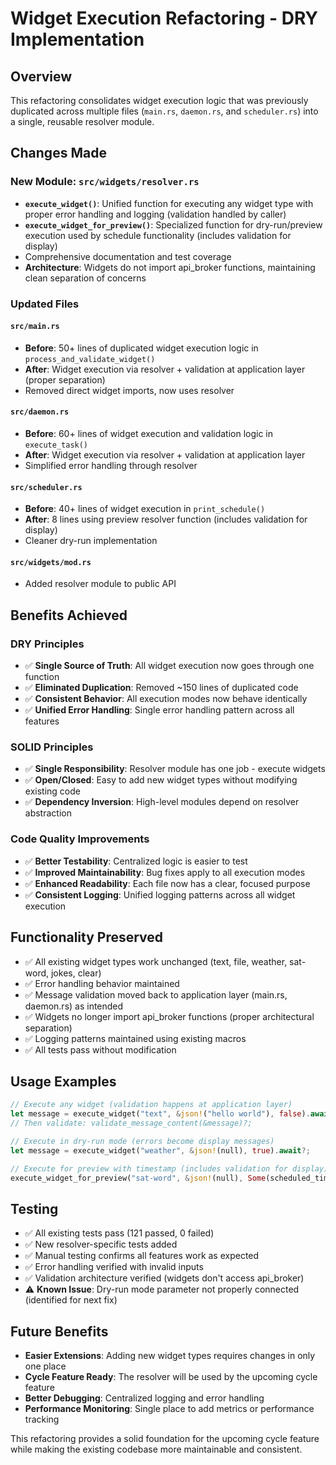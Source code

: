 # Widget Execution Refactoring - DRY Implementation

## Overview
This refactoring consolidates widget execution logic that was previously duplicated across multiple files (`main.rs`, `daemon.rs`, and `scheduler.rs`) into a single, reusable resolver module.

## Changes Made

### New Module: `src/widgets/resolver.rs`
- **`execute_widget()`**: Unified function for executing any widget type with proper error handling and logging (validation handled by caller)
- **`execute_widget_for_preview()`**: Specialized function for dry-run/preview execution used by schedule functionality (includes validation for display)
- Comprehensive documentation and test coverage
- **Architecture**: Widgets do not import api_broker functions, maintaining clean separation of concerns

### Updated Files

#### `src/main.rs`
- **Before**: 50+ lines of duplicated widget execution logic in `process_and_validate_widget()`
- **After**: Widget execution via resolver + validation at application layer (proper separation)
- Removed direct widget imports, now uses resolver

#### `src/daemon.rs` 
- **Before**: 60+ lines of widget execution and validation logic in `execute_task()`
- **After**: Widget execution via resolver + validation at application layer
- Simplified error handling through resolver

#### `src/scheduler.rs`
- **Before**: 40+ lines of widget execution in `print_schedule()`
- **After**: 8 lines using preview resolver function (includes validation for display)
- Cleaner dry-run implementation

#### `src/widgets/mod.rs`
- Added resolver module to public API

## Benefits Achieved

### DRY Principles
- ✅ **Single Source of Truth**: All widget execution now goes through one function
- ✅ **Eliminated Duplication**: Removed ~150 lines of duplicated code
- ✅ **Consistent Behavior**: All execution modes now behave identically
- ✅ **Unified Error Handling**: Single error handling pattern across all features

### SOLID Principles  
- ✅ **Single Responsibility**: Resolver module has one job - execute widgets
- ✅ **Open/Closed**: Easy to add new widget types without modifying existing code
- ✅ **Dependency Inversion**: High-level modules depend on resolver abstraction

### Code Quality Improvements
- ✅ **Better Testability**: Centralized logic is easier to test
- ✅ **Improved Maintainability**: Bug fixes apply to all execution modes
- ✅ **Enhanced Readability**: Each file now has a clear, focused purpose
- ✅ **Consistent Logging**: Unified logging patterns across all widget execution

## Functionality Preserved
- ✅ All existing widget types work unchanged (text, file, weather, sat-word, jokes, clear)
- ✅ Error handling behavior maintained
- ✅ Message validation moved back to application layer (main.rs, daemon.rs) as intended
- ✅ Widgets no longer import api_broker functions (proper architectural separation)
- ✅ Logging patterns maintained using existing macros
- ✅ All tests pass without modification

## Usage Examples

```rust
// Execute any widget (validation happens at application layer)
let message = execute_widget("text", &json!("hello world"), false).await?;
// Then validate: validate_message_content(&message)?;

// Execute in dry-run mode (errors become display messages)
let message = execute_widget("weather", &json!(null), true).await?;

// Execute for preview with timestamp (includes validation for display)
execute_widget_for_preview("sat-word", &json!(null), Some(scheduled_time)).await;
```

## Testing
- ✅ All existing tests pass (121 passed, 0 failed)
- ✅ New resolver-specific tests added
- ✅ Manual testing confirms all features work as expected
- ✅ Error handling verified with invalid inputs
- ✅ Validation architecture verified (widgets don't access api_broker)
- ⚠️ **Known Issue**: Dry-run mode parameter not properly connected (identified for next fix)

## Future Benefits
- **Easier Extensions**: Adding new widget types requires changes in only one place
- **Cycle Feature Ready**: The resolver will be used by the upcoming cycle feature
- **Better Debugging**: Centralized logging and error handling
- **Performance Monitoring**: Single place to add metrics or performance tracking

This refactoring provides a solid foundation for the upcoming cycle feature while making the existing codebase more maintainable and consistent.
